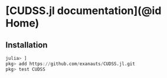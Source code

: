 # [CUDSS.jl documentation](@id Home)

## Installation

```julia
julia> ]
pkg> add https://github.com/exanauts/CUDSS.jl.git
pkg> test CUDSS
```
